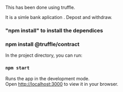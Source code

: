 This has been done using truffle.

It is a simle bank aplication . Depost and withdraw.
### "npm install" to install the dependices

### npm install @truffle/contract

In the project directory, you can run:

### `npm start`

Runs the app in the development mode.\
Open [http://localhost:3000](http://localhost:3000) to view it in your browser.


